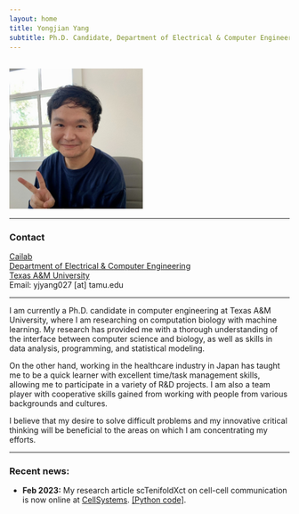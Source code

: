 ```yaml
---
layout: home
title: Yongjian Yang
subtitle: Ph.D. Candidate, Department of Electrical & Computer Engineering, Texas A&M University
---
```


<div class="container">
	<div class="row">&nbsp;</div>
	<div class="row">
		<div class="col-md-3">
			<a class="thumb" href="#">
				<img src="assets/img/image.jpeg" class="img-responsive" alt="yjyang" width="240"/>
			</a>
		</div>
	</div>
	<hr>
</div>

### Contact <br>
[Cailab](https://cailab-tamu.github.io) <br>
[Department of Electrical & Computer Engineering](https://engineering.tamu.edu/electrical) <br>
[Texas A&M University](http://www.tamu.edu) <br>
Email: yjyang027 [at] tamu.edu <br>
<hr>

I am currently a Ph.D. candidate in computer engineering at Texas A&M University, where I am researching on computation biology with machine learning. My research has provided me with a thorough understanding of the interface between computer science and biology, as well as skills in data analysis, programming, and statistical modeling.

On the other hand, working in the healthcare industry in Japan has taught me to be a quick learner with excellent time/task management skills, allowing me to participate in a variety of R&D projects. I am also a team player with cooperative skills gained from working with people from various backgrounds and cultures.

I believe that my desire to solve difficult problems and my innovative critical thinking will be beneficial to the areas on which I am concentrating my efforts.
<hr>

### Recent news:

* **Feb 2023:** My research article scTenifoldXct on cell-cell communication is now online at [CellSystems](https://www.cell.com/cell-systems/pdf/S2405-4712(23)00030-3.pdf). [\[Python code\]](https://github.com/cailab-tamu/scTenifoldKnk).
